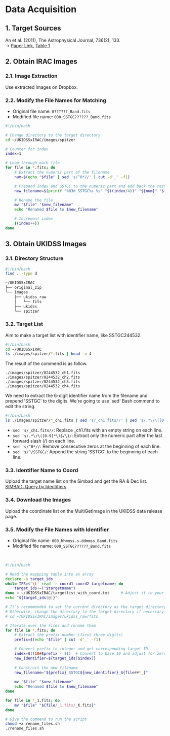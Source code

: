 # Data Acquisition
## 1. Target Sources

An et al. (2011), The Astrophysical Journal, 736(2), 133. <br/>
&rarr; [Paper Link](https://iopscience.iop.org/article/10.1088/0004-637X/736/2/133/meta), 
[Table 1](https://iopscience.iop.org/0004-637X/736/2/133/suppdata/apj393407t1_ascii.txt?doi=10.1088/0004-637X/736/2/133)

## 2. Obtain IRAC Images 

### 2.1. Image Extraction
Use extracted images on Dropbox.

### 2.2. Modify the File Names for Matching
- Original file name: `0??????_Band.fits`
- Modified file name: `000_SSTGC??????_Band.fits`

```bash
#!/bin/bash

# Change directory to the target directory
cd ~/UKIDSSxIRAC/images/spitzer

# Counter for index
index=1

# Loop through each file
for file in *.fits; do
    # Extract the numeric part of the filename
    num=$(echo "$file" | sed 's/^0*//' | cut -d'_' -f1)

    # Prepend index and SSTGC to the numeric part and add back the rest of the filename
    new_filename=$(printf "%03d_SSTGC%s_%s" "$((index/4))" "${num}" "${file#*_}")

    # Rename the file
    mv "$file" "$new_filename"
    echo "Renamed $file to $new_filename"

    # Increment index
    ((index++))
done
```

## 3. Obtain UKIDSS Images

### 3.1. Directory Structure
```bash
#!/bin/bash
find . -type d
```
```md
~/UKIDSSxIRAC
├── original_zip
└── images
    ├── ukidss_raw
    │   └── fits
    ├── ukidss
    └── spitzer
```

### 3.2. Target List

Aim to make a target list with identifier name, like SSTGC244532.

```bash
#!/bin/bash
cd ~/UKIDSSxIRAC
ls ./images/spitzer/*.fits | head -n 4
```
The result of the commend is as follow.
```
./images/spitzer/0244532_ch1.fits
./images/spitzer/0244532_ch2.fits
./images/spitzer/0244532_ch3.fits
./images/spitzer/0244532_ch4.fits
```
We need to extract the 6-digit identifier name from the filename and prepend 'SSTGC' to the digits.
We're going to use 'sed' Bash commend to edit the string.
```bash
#!/bin/bash
ls ./images/spitzer/*_ch1.fits | sed 's/_ch1.fits//' | sed 's/.*\/\([0-9]*\)$/\1/' | sed 's/^0*//' | sed 's/^/SSTGC/' > targetlist.txt
```
- `sed 's/_ch1.fits//`: Replace _ch1.fits with an empty string on each line.
- `sed 's/.*\/\([0-9]*\)$/\1/`: Extract only the numeric part after the last forward slash (/) on each line.
- `sed 's/^0*//`: Remove consecutive zeros at the beginning of each line.
- `sed 's/^/SSTGC/`: Append the string 'SSTGC' to the beginning of each line.

### 3.3. Identifier Name to Coord

Upload the target name list on the Simbad and get the RA & Dec list.
[SIMBAD: Query by Identifiers](https://simbad.cds.unistra.fr/simbad/sim-fid) 

### 3.4. Download the Images

Upload the coordinate list on the MultiGetImage in the UKIDSS data release page.

### 3.5. Modify the File Names with Identifier
- Original file name: `000_hhmmss.s-ddmmss_Band.fits`
- Modified file name: `000_SSTGC??????_Band.fits`
<br/>

```bash
#!/bin/bash

# Read the mappping table into an array
declare -a target_ids
while IFS=$'\t' read -r coord1 coord2 targetname; do
    target_ids+=("$targetname")
done < ~/UKIDSSxIRAC/targetlist_with_coord.txt     # Adjust it to your own directory!
echo "${target_ids[@]}"

# It's recommended to set the current directory as the target directory containing the files.
# Otherwise, change the directory to the target directory if necessary.
# cd ~/UKIDSSxIRAC/images/ukidss_raw/fits

# Iterate over the files and rename them
for file in *.fits; do
    # Extract the prefix number (first three digits)
    prefix=$(echo "$file" | cut -d'_' -f1)

    # Convert prefix to integer and get corresponding target ID
    index=$((10#$prefix - 1))  # Convert to base 10 and adjust for zero-indexing
    new_identifier=${target_ids[$index]}
    
    # Construct the new filename
    new_filename="${prefix}_SSTGC${new_identifier}_${file##*_}"
        
    mv "$file" "$new_filename"
    echo "Renamed $file to $new_filename"
done

for file in *_1.fits; do
    mv "$file" "${file/_1.fits/_K.fits}"
done
```
```bash
# Give the commend to run the script
chmod +x rename_files.sh
./rename_files.sh
```
